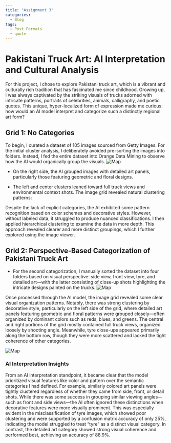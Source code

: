 ```yaml
---
title: "Assignment 3"
categories:
  - Blog
tags:
  - Post Formats
  - quote
---
```


#  Pakistani Truck Art: AI Interpretation and Cultural Analysis
For this project, I chose to explore Pakistani truck art, which is a vibrant and culturally rich tradition that has fascinated me since childhood. Growing up, I was always captivated by the striking visuals of trucks adorned with intricate patterns, portraits of celebrities, animals, calligraphy, and poetic quotes. This unique, hyper-localized form of expression made me curious: how would an AI model interpret and categorize such a distinctly regional art form?

## Grid 1: No Categories
To begin, I curated a dataset of 105 images sourced from Getty Images. For the initial cluster analysis, I deliberately avoided pre-sorting the images into folders. Instead, I fed the entire dataset into Orange Data Mining to observe how the AI would organically group the visuals.
![Map](https://drive.google.com/file/d/1cnthZ5gGb-q-FKdoF0RTKIPS6d4Cck8p/view?usp=sharing)

- On the right side, the AI grouped images with detailed art panels, particularly those featuring geometric and floral designs.

- The left and center clusters leaned toward full truck views and environmental context shots.
The image grid revealed natural clustering patterns:

Despite the lack of explicit categories, the AI exhibited some pattern recognition based on color schemes and decorative styles. However, without labeled data, it struggled to produce nuanced classifications.
I then applied hierarchical clustering to examine the data in more depth. This approach revealed clearer and more distinct groupings, which I further explored using the image viewer.

## Grid 2:  Perspective-Based Categorization of Pakistani Truck Art
- For the second categorization, I manually sorted the dataset into four folders based on visual perspective: side view, front view, tyre, and detailed art—with the latter consisting of close-up shots highlighting the intricate designs painted on the trucks.
![Map](https://drive.google.com/file/d/1DRJh6MyAJ6nfu2JQdcUx_eLuCZSVNTKO/view?usp=sharing)

Once processed through the AI model, the image grid revealed some clear visual organization patterns. Notably, there was strong clustering by decorative style, particularly on the left side of the grid, where detailed art panels featuring geometric and floral patterns were grouped closely—often organized by dominant colors such as reds, blues, and greens. The central and right portions of the grid mostly contained full truck views, organized loosely by shooting angle. Meanwhile, tyre close-ups appeared primarily along the bottom row, though they were more scattered and lacked the tight coherence of other categories.

![Map](https://drive.google.com/file/d/1KpPsEuWxxlbOJR14A8V9xNmk-lnzOhf3/view?usp=sharing)

### AI Interpretation Insights

From an AI interpretation standpoint, it became clear that the model prioritized visual features like color and pattern over the semantic categories I had defined. For example, similarly colored art panels were tightly clustered regardless of whether they came from side, front, or detail shots. While there was some success in grouping similar viewing angles—such as front and side views—the AI often ignored these distinctions when decorative features were more visually prominent. This was especially evident in the misclassification of tyre images, which showed poor clustering and were supported by a confusion matrix accuracy of only 25%, indicating the model struggled to treat “tyre” as a distinct visual category. In contrast, the detailed art category showed strong visual coherence and performed best, achieving an accuracy of 88.9%.


